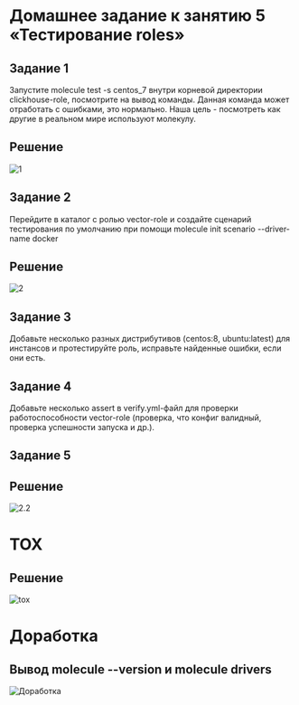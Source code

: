 # Домашнее задание к занятию 5 «Тестирование roles»

## Задание 1
Запустите molecule test -s centos_7 внутри корневой директории clickhouse-role, посмотрите на вывод команды. Данная команда может отработать с ошибками, это нормально. Наша цель - посмотреть как другие в реальном мире используют молекулу.
## Решение
![1](https://i.imgur.com/l7OrmlO.png)

## Задание 2
Перейдите в каталог с ролью vector-role и создайте сценарий тестирования по умолчанию при помощи molecule init scenario --driver-name docker
## Решение
![2](https://i.imgur.com/wOOoMP5.png)

## Задание 3
Добавьте несколько разных дистрибутивов (centos:8, ubuntu:latest) для инстансов и протестируйте роль, исправьте найденные ошибки, если они есть.

## Задание 4
Добавьте несколько assert в verify.yml-файл для проверки работоспособности vector-role (проверка, что конфиг валидный, проверка успешности запуска и др.).

## Задание 5
## Решение
![2.2](https://i.imgur.com/MvzehAa.png)


# TOX
## Решение
![tox](https://i.imgur.com/mjSzAoY.png)

# Доработка
## Вывод molecule --version и molecule drivers

![Доработка](https://i.imgur.com/AHCsDgF.png)